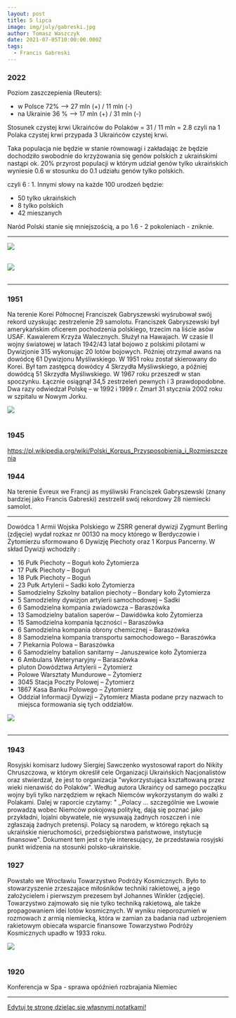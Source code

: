 ```yaml
---
layout: post
title: 5 lipca
image: img/july/gabreski.jpg
author: Tomasz Waszczyk
date: 2021-07-05T10:00:00.000Z
tags:
  - Francis Gabreski
---
```


### 2022

Poziom zaszczepienia (Reuters):
- w Polsce 72% --> 27 mln (+) / 11 mln (-)
- na Ukrainie 36 % --> 17 mln (+) / 31 mln (-)

Stosunek czystej krwi Ukraińców do Polaków = 31 / 11 mln = 2.8 czyli na 1 Polaka czystej krwi przypada 3 Ukraińców czystej krwi.

Taka populacja nie będzie w stanie równowagi i zakładając że będzie dochodziło swobodnie do krzyżowania się genów polskich z ukraińskimi nastąpi ok. 20% przyrost populacji w którym udział genów tylko ukraińskich wyniesie 0.6 w stosunku do 0.1 udziału genów tylko polskich.

czyli 6 : 1. Innymi słowy na każde 100 urodzeń będzie:

- 50 tylko ukraińskich
- 8 tylko polskich
- 42 mieszanych

Naród Polski stanie się mniejszością, a po 1.6 - 2  pokoleniach - zniknie.

---

<img src="./img/july/banka.png"><br><br>

<img src="./img/july/banka2.png"><br><br>

---

### 1951

Na terenie Korei Północnej Franciszek Gabryszewski wyśrubował swój rekord uzyskując zestrzelenie 29 samolotu. Franciszek Gabryszewski był amerykańskim oficerem pochodzenia polskiego, trzecim na liście asów USAF. Kawalerem Krzyża Walecznych. Służył na Hawajach. W czasie II wojny światowej w latach 1942/43 latał bojowo z polskimi pilotami w Dywizjonie 315 wykonując 20 lotów bojowych. Później otrzymał awans na dowódcę 61 Dywizjonu Myśliwskiego. W 1951 roku został skierowany do Korei. Był tam zastępcą dowódcy 4 Skrzydła Myśliwskiego, a później dowódcą 51 Skrzydła Myśliwskiego. W 1967 roku przeszedł w stan spoczynku. Łącznie osiągnął 34,5 zestrzeleń pewnych i 3 prawdopodobne. Dwa razy odwiedzał Polskę – w 1992 i 1999 r. Zmarł 31 stycznia 2002 roku w szpitalu w Nowym Jorku.

<img src="./img/july/gabreski.jpg"><br><br>

### 1945

https://pl.wikipedia.org/wiki/Polski_Korpus_Przysposobienia_i_Rozmieszczenia

### 1944

Na terenie Évreux we Francji as myśliwski Franciszek Gabryszewski (znany bardziej jako Francis Gabreski) zestrzelił swój rekordowy 28 niemiecki samolot.

---

Dowódca 1 Armii Wojska Polskiego w ZSRR generał dywizji Zygmunt Berling (zdjęcie) wydał rozkaz nr 00130 na mocy którego w Berdyczowie i Żytomierzu sformowano 6 Dywizję Piechoty oraz 1 Korpus Pancerny. W skład Dywizji wchodziły :

- 16 Pułk Piechoty – Boguń koło Żytomierza
- 17 Pułk Piechoty – Boguń
- 18 Pułk Piechoty – Boguń
- 23 Pułk Artylerii – Sadki koło Żytomierza
- Samodzielny Szkolny batalion piechoty –
Bondary koło Żytomierza
- 5 Samodzielny dywizjon artylerii
samochodowej – Sadki
- 6 Samodzielna kompania zwiadowcza –
Baraszówka
- 13 Samodzielny batalion saperów –
Dawidówka koło Żytomierza
- 15 Samodzielna kompania łączności –
Baraszówka
- 6 Samodzielna kompania obrony chemicznej
– Baraszówka
- 8 Samodzielna kompania transportu
samochodowego – Baraszówka
- 7 Piekarnia Polowa – Baraszówka
- 6 Samodzielny batalion sanitarny –
Januszewice koło Żytomierza
- 6 Ambulans Weterynaryjny – Baraszówka
- pluton Dowództwa Artylerii – Żytomierz
- Polowe Warsztaty Mundurowe – Żytomierz
- 3045 Stacja Poczty Polowej – Żytomierz
- 1867 Kasa Banku Polowego – Żytomierz
- Oddział Informacji Dywizji – Żytomierz
Miasta podane przy nazwach to miejsca formowania się tych oddziałów.

<img src="./img/july/berling.jpg"><br><br>

---

### 1943

Rosyjski komisarz ludowy Siergiej Sawczenko wystosował raport do Nikity Chruszczowa, w którym określił cele Organizacji Ukraińskich Nacjonalistów oraz stwierdzał, że jest to organizacja "wykorzystująca kształtowaną przez wieki nienawiść do Polaków".
Według autora Ukraińcy od samego początku wojny byli tylko narzędziem w rękach Niemców wykorzystanym do walki z Polakami.
Dalej w raporcie czytamy:
" ,,Polacy … szczególnie we Lwowie prowadzą wobec Niemców pokojową politykę, dają się poznać jako przykładni, lojalni obywatele, nie wysuwają żadnych roszczeń i nie zgłaszają żadnych pretensji. Polacy są narodem, w którego rękach są ukraińskie nieruchomości, przedsiębiorstwa państwowe, instytucje finansowe".
Dokument tem jest o tyle interesujący, że przedstawia rosyjski punkt widzenia na stosunki polsko-ukraińskie.

### 1927

Powstało we Wrocławiu Towarzystwo Podróży Kosmicznych. Było to stowarzyszenie zrzeszajace miłośników techniki rakietowej, a jego założycielem i pierwszym prezesem był Johannes Winkler (zdjęcie). Towarzystwo zajmowało się nie tylko techniką rakietową, ale także propagowaniem idei lotów kosmicznych.
W wyniku nieporozumień w rozmowach z armią niemiecką, która w zamian za badania nad uzbrojeniem rakietowym obiecała wsparcie finansowe Towarzystwo Podróży Kosmicznych upadło w 1933 roku.

<img src="./img/july/winkler.jpg"><br><br>

### 1920

Konferencja w Spa - sprawa opóźnień rozbrajania Niemiec

---

<a href="https://github.com/TomaszWaszczyk/historia.waszczyk.com/edit/master/src/content/july-5.md" target="_blank">Edytuj tę stronę dzieląc się własnymi notatkami!</a>
